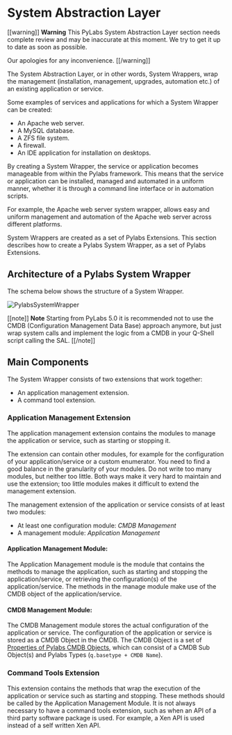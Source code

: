 [imgPylabsSystemWrapper]: images/images50/extendingpylabs/PylabsSystemWrapper.png
[cmdbobjproperty]: /pylabsdoc/#/ExtendingPyLabs/CmdbObjProperty

# ﻿System Abstraction Layer

[[warning]]
**Warning**
This PyLabs System Abstraction Layer section needs complete review and may be inaccurate at this moment. We try to get it up to date as soon as possible.

Our apologies for any inconvenience.
[[/warning]]

The System Abstraction Layer, or in other words, System Wrappers, wrap the management (installation, management, upgrades, automation etc.) of an existing application or service.

Some examples of services and applications for which a System Wrapper can be created:

* An Apache web server.
* A MySQL database.
* A ZFS file system.
* A firewall.
* An IDE application for installation on desktops.

By creating a System Wrapper, the service or application becomes manageable from within the Pylabs framework. This means that the service or application can be installed, managed and automated in a uniform manner, whether it is through a command line interface or in automation scripts.

For example, the Apache web server system wrapper, allows easy and uniform management and automation of the Apache web server across different platforms.

System Wrappers are created as a set of Pylabs Extensions.
This section describes how to create a Pylabs System Wrapper, as a set of Pylabs Extensions.


## Architecture of a Pylabs System Wrapper

The schema below shows the structure of a System Wrapper.

![PylabsSystemWrapper][imgPylabsSystemWrapper]

[[note]]
**Note** 
Starting from PyLabs 5.0 it is recommended not to use the CMDB (Configuration Management Data Base) approach anymore, but just wrap system calls and implement the logic from a CMDB in your Q-Shell script calling the SAL.
[[/note]]


## Main Components

The System Wrapper consists of two extensions that work together:

* An application management extension.
* A command tool extension.


### Application Management Extension

The application management extension contains the modules to manage the application or service, such as starting or stopping it.

The extension can contain other modules, for example for the configuration of your application/service or a custom enumerator. You need to find a good balance in the granularity of your modules. Do not write too many modules, but neither too little. Both ways make it very hard to maintain and use the extension; too little modules makes it difficult to extend the management extension.

The management extension of the application or service consists of at least two modules:

* At least one configuration module: *CMDB Management*
* A management module: *Application Management*


#### Application Management Module:

The Application Management module is the module that contains the methods to manage the application, such as starting and stopping the application/service, or retrieving the configuration(s) of the application/service. The methods in the manage module make use of the CMDB object of the application/service.


#### CMDB Management Module:

The CMDB Management module stores the actual configuration of the application or service.
The configuration of the application or service is stored as a CMDB Object in the CMDB. The CMDB Object is a set of [Properties of Pylabs CMDB Objects][cmdbobjproperty], which can consist of a CMDB Sub Object(s) and Pylabs Types (`q.basetype + CMDB Name`).


### Command Tools Extension

This extension contains the methods that wrap the execution of the application or service such as starting and stopping. These methods should be called by the Application Management Module. 
It is not always necessary to have a command tools extension, such as when an API of a third party software package is used. For example, a Xen API is used instead of a self written Xen API.
